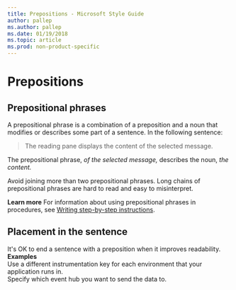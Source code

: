 ```yaml
---
title: Prepositions - Microsoft Style Guide
author: pallep
ms.author: pallep
ms.date: 01/19/2018
ms.topic: article
ms.prod: non-product-specific
---
```


# Prepositions

## Prepositional phrases

A
prepositional phrase is a combination of a preposition and a noun that
modifies or describes some part of a sentence. In the following
sentence:

> The reading pane displays the content of the selected message.

The prepositional phrase, *of the selected message,* describes the noun, *the content.*

Avoid
joining more than two prepositional phrases. Long chains of
prepositional phrases are hard to read and easy to misinterpret.

**Learn more** For information about using prepositional phrases in procedures, see [Writing step-by-step instructions](~/procedures-instructions/writing-step-by-step-instructions.md).

## Placement in the sentence

It's OK to end a sentence with a preposition when it improves readability.  
**Examples**  
Use a different instrumentation key for each environment that your application runs in.  
Specify which event hub you want to send the data to.  
